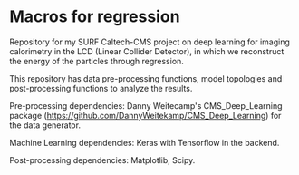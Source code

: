 # Macros for regression

Repository for my SURF Caltech-CMS project on deep learning for imaging calorimetry in the LCD (Linear Collider Detector), in which we reconstruct the energy of the particles through regression.

This repository has data pre-processing functions, model topologies and post-processing functions to analyze the results.

Pre-processing dependencies: Danny Weitecamp's CMS_Deep_Learning package (https://github.com/DannyWeitekamp/CMS_Deep_Learning) for the data generator.

Machine Learning dependencies: Keras with Tensorflow in the backend.

Post-processing dependencies: Matplotlib, Scipy.